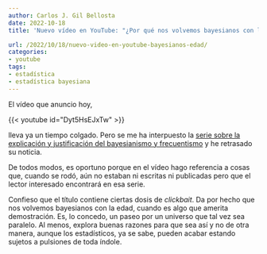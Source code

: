 ```yaml
---
author: Carlos J. Gil Bellosta
date: 2022-10-18
title: 'Nuevo vídeo en YouTube: "¿Por qué nos volvemos bayesianos con la edad?"'

url: /2022/10/18/nuevo-video-en-youtube-bayesianos-edad/
categories:
- youtube
tags:
- estadística
- estadística bayesiana
---
```


El vídeo que anuncio hoy,

{{< youtube id="Dyt5HsEJxTw" >}}

lleva ya un tiempo colgado. Pero se me ha interpuesto la [serie sobre la explicación y justificación del bayesianismo y frecuentismo](/2022/10/04/bayesianismo-frecuentismo-teoria-decision-01/) y he retrasado su noticia.

De todos modos, es oportuno porque en el vídeo hago referencia a cosas que, cuando se rodó, aún no estaban ni escritas ni publicadas pero que el lector interesado encontrará en esa serie.

Confieso que el título contiene ciertas dosis de _clickbait_. Da por hecho que nos volvemos bayesianos con la edad, cuando es algo que amerita demostración. Es, lo concedo, un paseo por un universo que tal vez sea paralelo. Al menos, explora buenas razones para que sea así y no de otra manera, aunque los estadísticos, ya se sabe, pueden acabar estando sujetos a pulsiones de toda índole.
